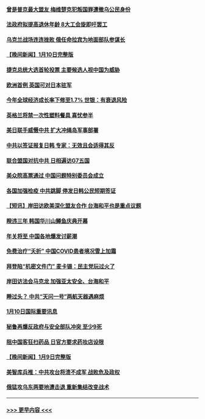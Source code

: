 #### [曾是普京最大盟友 梅维楚克犯叛国罪遭撤乌公民身份](../pages/prog202/a103622472.md?t=01111843) 
#### [法政府拟提高退休年龄 8大工会旋即吁罢工](../pages/prog202/a103622435.md?t=01111843) 
#### [乌克兰战场连连挫败 俄任命拉宾为地面部队参谋长](../pages/prog202/a103622426.md?t=01111843) 
#### [【晚间新闻】1月10日完整版](../pages/prog202/a103622295.md?t=01111843) 
#### [捷克总统大选首轮投票 主要候选人视中国为威胁](../pages/prog202/a103622314.md?t=01111843) 
#### [欧洲首例 英国可对日本驻军](../pages/prog202/a103622288.md?t=01111843) 
#### [今年全球经济成长率下修至1.7% 世银：有衰退风险](../pages/prog202/a103622280.md?t=01111843) 
#### [英格兰将禁一次性塑料餐具 喜忧参半](../pages/prog202/a103622196.md?t=01111843) 
#### [美日联手威慑中共 扩大冲绳岛军事部署](../pages/prog202/a103622191.md?t=01111843) 
#### [中共以签证报复日韩 专家：无效且会适得其反](../pages/prog202/a103622185.md?t=01111843) 
#### [联合盟国对抗中共 日相遍访G7五国](../pages/prog202/a103622183.md?t=01111843) 
#### [美众院高票通过 中国问题特别委员会成立](../pages/prog202/a103622189.md?t=01111843) 
#### [各国加强检疫 中共跳脚 停发日韩公民短期签证](../pages/prog202/a103621996.md?t=01111843) 
#### [【短讯】岸田访欧美深化盟友合作 台海和平也是重点议题](../pages/prog202/a103621998.md?t=01111843) 
#### [睽违三年 韩国华川山鳟鱼庆典开幕](../pages/prog202/a103622006.md?t=01111843) 
#### [年关将至 中国各地爆发讨薪潮](../pages/prog202/a103621767.md?t=01111843) 
#### [免费治疗“夭折” 中国COVID患者境况雪上加霜](../pages/prog202/a103621728.md?t=01111843) 
#### [拜登陷“机密文件门” 麦卡锡：民主党玩过火了](../pages/prog202/a103621736.md?t=01111843) 
#### [岸田访法会马克龙 加强亚太安全、台海和平](../pages/prog202/a103621760.md?t=01111843) 
#### [睡过头？ 中共“天问一号”两航天器遇麻烦](../pages/prog202/a103621741.md?t=01111843) 
#### [1月10日国际重要讯息](../pages/prog202/a103621758.md?t=01111843) 
#### [秘鲁再爆反政府与安全部队冲突 至少9死](../pages/prog202/a103621554.md?t=01111843) 
#### [阻中国客狂扫药品 日官方要求药妆店设限](../pages/prog202/a103621540.md?t=01111843) 
#### [【晚间新闻】1月9日完整版](../pages/prog202/a103621468.md?t=01111843) 
#### [美智库兵推：中共攻台将溃不成军 战败危及政权](../pages/prog202/a103621430.md?t=01111843) 
#### [俄猛攻乌东两要地遭击退 重新集结改变战术](../pages/prog202/a103621420.md?t=01111843) 

----
#### [ >>> 更早内容 <<< ](../indexes/prog202-earlier.md)
